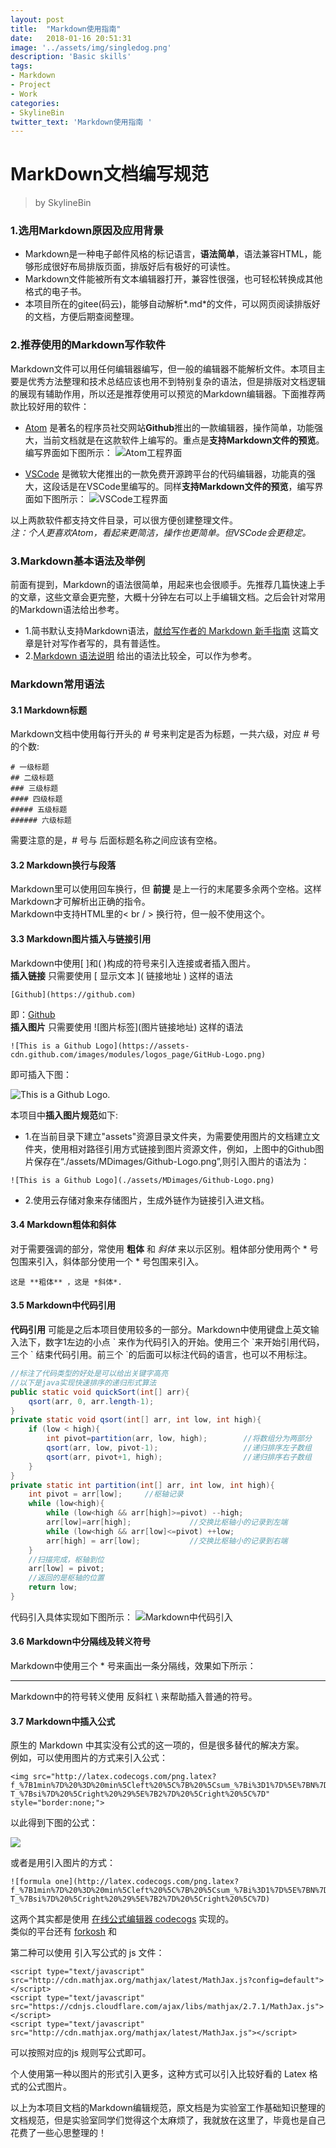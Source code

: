 ```yaml
---
layout: post
title:  "Markdown使用指南"
date:   2018-01-16 20:51:31
image: '../assets/img/singledog.png'
description: 'Basic skills'
tags:
- Markdown
- Project
- Work
categories:
- SkylineBin
twitter_text: 'Markdown使用指南 '
---
```



# MarkDown文档编写规范

> by SkylineBin

### 1.选用Markdown原因及应用背景
- Markdown是一种电子邮件风格的标记语言，**语法简单**，语法兼容HTML，能够形成很好布局排版页面，排版好后有极好的可读性。
- Markdown文件能被所有文本编辑器打开，兼容性很强，也可轻松转换成其他格式的电子书。
- 本项目所在的gitee(码云)，能够自动解析*.md*的文件，可以网页阅读排版好的文档，方便后期查阅整理。

### 2.推荐使用的Markdown写作软件
Markdown文件可以用任何编辑器编写，但一般的编辑器不能解析文件。本项目主要是优秀方法整理和技术总结应该也用不到特别复杂的语法，但是排版对文档逻辑的展现有辅助作用，所以还是推荐使用可以预览的Markdown编辑器。下面推荐两款比较好用的软件：
- [Atom](https://atom.io/) 是著名的程序员社交网站**Github**推出的一款编辑器，操作简单，功能强大，当前文档就是在这款软件上编写的。重点是**支持Markdown文件的预览**。编写界面如下图所示：
![Atom工程界面](https://store.skylinebin.com/image/markdown/Atompage.png)

- [VSCode](https://code.visualstudio.com/) 是微软大佬推出的一款免费开源跨平台的代码编辑器，功能真的强大，这段话是在VSCode里编写的。同样**支持Markdown文件的预览**，编写界面如下图所示：
![VSCode工程界面](https://store.skylinebin.com/image/markdown/VSCodepage.png)

以上两款软件都支持文件目录，可以很方便创建整理文件。  
*注：个人更喜欢Atom，看起来更简洁，操作也更简单。但VSCode会更稳定。*

### 3.Markdown基本语法及举例
前面有提到，Markdown的语法很简单，用起来也会很顺手。先推荐几篇快速上手的文章，这些文章会更完整，大概十分钟左右可以上手编辑文档。之后会针对常用的Markdown语法给出参考。
- 1.简书默认支持Markdown语法，[献给写作者的 Markdown 新手指南](http://www.jianshu.com/p/q81RER) 这篇文章是针对写作者写的，具有普适性。  
- 2.[Markdown 语法说明](http://wowubuntu.com/markdown/#list) 给出的语法比较全，可以作为参考。  

### Markdown常用语法
#### 3.1 Markdown标题
Markdown文档中使用每行开头的 *#* 号来判定是否为标题，一共六级，对应 *#* 号的个数:
```
# 一级标题
## 二级标题
### 三级标题
#### 四级标题
##### 五级标题
###### 六级标题
```
需要注意的是，*#* 号与 后面标题名称之间应该有空格。  
#### 3.2 Markdown换行与段落  
Markdown里可以使用回车换行，但 **前提** 是上一行的末尾要多余两个空格。这样Markdown才可解析出正确的指令。  
Markdown中支持HTML里的< br / \> 换行符，但一般不使用这个。  
#### 3.3 Markdown图片插入与链接引用  
Markdown中使用[ ]和( )构成的符号来引入连接或者插入图片。  
**插入链接** 只需要使用 \[ 显示文本 ]( 链接地址 ) 这样的语法  
```
[Github](https://github.com)
```
即：[Github](https://github.com)  
**插入图片** 只需要使用 \!\[图片标签](图片链接地址) 这样的语法
```
![This is a Github Logo](https://assets-cdn.github.com/images/modules/logos_page/GitHub-Logo.png)
```
即可插入下图：

![This is a Github Logo.](https://store.skylinebin.com/image/git/GitHub-Logo.png)

本项目中**插入图片规范**如下:
- 1.在当前目录下建立"assets"资源目录文件夹，为需要使用图片的文档建立文件夹，使用相对路径引用方式链接到图片资源文件，例如，上图中的Github图片保存在“./assets/MDimages/Github-Logo.png”,则引入图片的语法为：
```
![This is a Github Logo](./assets/MDimages/Github-Logo.png)
```
- 2.使用云存储对象来存储图片，生成外链作为链接引入进文档。

#### 3.4 Markdown粗体和斜体
对于需要强调的部分，常使用 **粗体** 和 *斜体* 来以示区别。粗体部分使用两个 \* 号包围来引入，斜体部分使用一个 \* 号包围来引入。
```
这是 **粗体** ，这是 *斜体*.
```  
#### 3.5 Markdown中代码引用
**代码引用** 可能是之后本项目使用较多的一部分。Markdown中使用键盘上英文输入法下，数字1左边的小点 \` 来作为代码引入的开始。使用三个 \`来开始引用代码，三个 \` 结束代码引用。前三个 \`的后面可以标注代码的语言，也可以不用标注。
```java
//标注了代码类型的好处是可以给出关键字高亮
//以下是java实现快速排序的递归形式算法
public static void quickSort(int[] arr){
    qsort(arr, 0, arr.length-1);
}
private static void qsort(int[] arr, int low, int high){
    if (low < high){
        int pivot=partition(arr, low, high);        //将数组分为两部分
        qsort(arr, low, pivot-1);                   //递归排序左子数组
        qsort(arr, pivot+1, high);                  //递归排序右子数组
    }
}
private static int partition(int[] arr, int low, int high){
    int pivot = arr[low];     //枢轴记录
    while (low<high){
        while (low<high && arr[high]>=pivot) --high;
        arr[low]=arr[high];             //交换比枢轴小的记录到左端
        while (low<high && arr[low]<=pivot) ++low;
        arr[high] = arr[low];           //交换比枢轴小的记录到右端
    }
    //扫描完成，枢轴到位
    arr[low] = pivot;
    //返回的是枢轴的位置
    return low;
}
```
代码引入具体实现如下图所示：
![Markdown中代码引入](https://store.skylinebin.com/image/markdown/importCodes.png)

#### 3.6 Markdown中分隔线及转义符号
Markdown中使用三个 \* 号来画出一条分隔线，效果如下所示：
***
Markdown中的符号转义使用 反斜杠 \\ 来帮助插入普通的符号。


#### 3.7 Markdown中插入公式  
原生的 Markdown 中其实没有公式的这一项的，但是很多替代的解决方案。  
例如，可以使用图片的方式来引入公式：  
```
<img src="http://latex.codecogs.com/png.latex?f_%7B1min%7D%20%3D%20min%5Cleft%20%5C%7B%20%5Csum_%7Bi%3D1%7D%5E%7BN%7D%5Cleft%20%28%20T_%7Bc%7D-T_%7Bsi%7D%20%5Cright%20%29%5E%7B2%7D%20%5Cright%20%5C%7D" style="border:none;">
```  
以此得到下图的公式：  

<img src="http://latex.codecogs.com/png.latex?f_%7B1min%7D%20%3D%20min%5Cleft%20%5C%7B%20%5Csum_%7Bi%3D1%7D%5E%7BN%7D%5Cleft%20%28%20T_%7Bc%7D-T_%7Bsi%7D%20%5Cright%20%29%5E%7B2%7D%20%5Cright%20%5C%7D" style="border:none;">

或者是用引入图片的方式：  
```
![formula one](http://latex.codecogs.com/png.latex?f_%7B1min%7D%20%3D%20min%5Cleft%20%5C%7B%20%5Csum_%7Bi%3D1%7D%5E%7BN%7D%5Cleft%20%28%20T_%7Bc%7D-T_%7Bsi%7D%20%5Cright%20%29%5E%7B2%7D%20%5Cright%20%5C%7D)
```  
这两个其实都是使用 [在线公式编辑器 codecogs](http://latex.codecogs.com/) 实现的。  
类似的平台还有 [forkosh](http://www.forkosh.com) 和 []()

第二种可以使用 引入写公式的 js 文件：  

```
<script type="text/javascript" src="http://cdn.mathjax.org/mathjax/latest/MathJax.js?config=default"></script>
<script type="text/javascript" src="https://cdnjs.cloudflare.com/ajax/libs/mathjax/2.7.1/MathJax.js"></script>
<script type="text/javascript" src="http://cdn.mathjax.org/mathjax/latest/MathJax.js"></script>
```

可以按照对应的js 规则写公式即可。  

个人使用第一种以图片的形式引入更多，这种方式可以引入比较好看的 Latex 格式的公式图片。


以上为本项目文档的Markdown编辑规范，原文档是为实验室工作基础知识整理的文档规范，但是实验室同学们觉得这个太麻烦了，我就放在这里了，毕竟也是自己花费了一些心思整理的！

